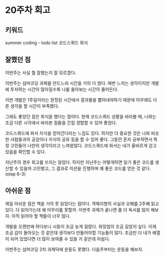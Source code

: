 # 20주차 회고

## 키워드

summer coding - todo list
코드스쿼드 회식

## 잘했던 점

이번주는 사실 뭘 잘했는지 잘 모르겠다.

이번주는 섬머코딩 과제를 만드느랴 시간을 거의 다 썼다. 매번 느끼는 생각이지만 개발에 투자하는 시간이 많아질수록 나를 돌아보는 시간이 줄어든다.

이번 개발은 1주일이라는 한정된 시간에서 결과물을 뽑아내야하기 때문에 아무래도 다른 생각을 할 시간이 부족했다.

그래도 좋았던 점은 회식을 했다는 점이다. 현재 코드스쿼드 상황을 바라볼 때, 나와는 조금 다른 시각에서 바라본 점들을 간접 경험할 수 있어 좋았다.

코드스쿼드에 와서 지식을 얻어간다라는 느낌도 있다. 하지만 더 중요한 것은 나와 비슷한 사람들과의 공감이나 지식의 공유 등을 할 수 있어 좋다. 그동안 혼자 공부하면서 특정 고민들이 나만의 생각이라고 느껴왔었다. 코드스쿼드에 와서는 내가 올바르게 걷고 있음을 확인할 수 있다.

지난주의 경우 회고를 쓰지는 않았다. 하지만 지난주는 어떻게하면 읽기 좋은 코드를 생산할 수 있을까 고민했고, 그 결과로 미션을 진행하며 꽤 좋은 코드를 얻은 것 같다.(step 6-3)

## 아쉬운 점

제일 아쉬운 점은 책을 거의 못 읽었다는 점이다. 객체지향의 사실과 오해를 2주째 읽고 있다. 다 읽어가는데 왜 마무리를 못할까. 이번주 과제가 끝나면 좀 더 독서를 많이 해보자. 아직 읽어야 할 책들이 너무 많다.

개발을 오랜만에 하다보니 시동이 조금 늦게 걸렸다. 워밍업이 조금 길었지 싶다. 이제 조금 감이 돌아오는 것 같은데 생각보다 만들어야할 기능들이 많다. 조금만 더 내가 예열이 되어 있었다면 더 많이 보여줄 수 있을 거 같은데 아쉽다.

이번주는 섬머코딩 2차 과제덕에 운동도 못했다. 다음주부터는 운동을 해보자.
